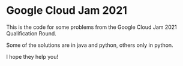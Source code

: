 # Google Cloud Jam 2021
This is the code for some problems from the Google Cloud Jam 2021 Qualification Round.

Some of the solutions are in java and python, others only in python.

I hope they help you!
